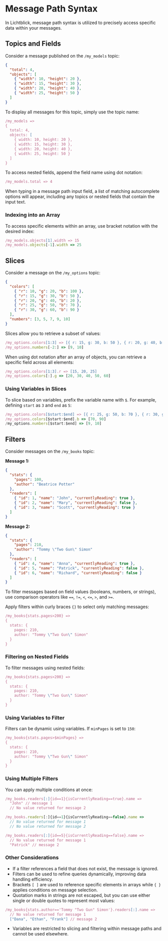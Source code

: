 # Message Path Syntax

In Lichtblick, message path syntax is utilized to precisely access specific data within your messages.

## Topics and Fields

Consider a message published on the `/my_models` topic:

```json
{
  "total": 4,
  "objects": [
    { "width": 10, "height": 20 },
    { "width": 15, "height": 30 },
    { "width": 20, "height": 40 },
    { "width": 25, "height": 50 }
  ]
}
```

To display all messages for this topic, simply use the topic name:

```javascript
/my_models =>
{
  total: 4,
  objects: [
    { width: 10, height: 20 },
    { width: 15, height: 30 },
    { width: 20, height: 40 },
    { width: 25, height: 50 }
  ]
}
```

To access nested fields, append the field name using dot notation:

```javascript
/my_models.total => 4
```

When typing in a message path input field, a list of matching autocomplete options will appear, including any topics or nested fields that contain the input text.

### Indexing into an Array

To access specific elements within an array, use bracket notation with the desired index:

```javascript
/my_models.objects[1].width => 15
/my_models.objects[-1].width => 25
```

## Slices

Consider a message on the `/my_options` topic:

```json
{
  "colors": [
    { "r": 10, "g": 20, "b": 100 },
    { "r": 15, "g": 30, "b": 50 },
    { "r": 20, "g": 40, "b": 20 },
    { "r": 25, "g": 50, "b": 70 },
    { "r": 30, "g": 60, "b": 90 }
  ],
  "numbers": [3, 5, 7, 9, 10]
}
```

Slices allow you to retrieve a subset of values:

```javascript
/my_options.colors[1:3] => [{ r: 15, g: 30, b: 50 }, { r: 20, g: 40, b: 20 }]
/my_options.numbers[-2:] => [9, 10]
```

When using dot notation after an array of objects, you can retrieve a specific field across all elements:

```javascript
/my_options.colors[1:3].r => [15, 20, 25]
/my_options.colors[:].g => [20, 30, 40, 50, 60]
```

### Using Variables in Slices

To slice based on variables, prefix the variable name with `$`. For example, defining `start` as `3` and `end` as `5`:

```javascript
/my_options.colors[$start:$end] => [{ r: 25, g: 50, b: 70 }, { r: 30, g: 60, b: 90 }]
/my_options.colors[$start:$end].b => [70, 90]
/my_options.numbers[$start:$end] => [9, 10]
```

## Filters

Consider messages on the `/my_books` topic:

**Message 1:**

```json
{
  "stats": {
    "pages": 100,
    "author": "Beatrice Potter"
  },
  "readers": [
    { "id": 1, "name": "John", "currentlyReading": true },
    { "id": 2, "name": "Mary", "currentlyReading": false },
    { "id": 3, "name": "Scott", "currentlyReading": true }
  ]
}
```

**Message 2:**

```json
{
  "stats": {
    "pages": 210,
    "author": "Tommy \"Two Gun\" Simon"
  },
  "readers": [
    { "id": 4, "name": "Anna", "currentlyReading": true },
    { "id": 5, "name": "Patrick", "currentlyReading": false },
    { "id": 6, "name": "Richard", "currentlyReading": false }
  ]
}
```

To filter messages based on field values (booleans, numbers, or strings), use comparison operators like `==`, `!=`, `<`, `<=`, `>`, and `>=`.

Apply filters within curly braces `{}` to select only matching messages:

```javascript
/my_books{stats.pages>200} =>
{
  stats: {
    pages: 210,
    author: "Tommy \"Two Gun\" Simon"
  }
}
```

### Filtering on Nested Fields

To filter messages using nested fields:

```javascript
/my_books{stats.pages>200} =>
{
  stats: {
    pages: 210,
    author: "Tommy \"Two Gun\" Simon"
  }
}
```

### Using Variables to Filter

Filters can be dynamic using variables. If `minPages` is set to `150`:

```javascript
/my_books{stats.pages>$minPages} =>
{
  stats: {
    pages: 210,
    author: "Tommy \"Two Gun\" Simon"
  }
}
```

### Using Multiple Filters

You can apply multiple conditions at once:

```javascript
/my_books.readers[:]{id==1}{isCurrentlyReading==true}.name =>
  "John" // message 1
  // No value returned for message 2

/my_books.readers[:]{id==1}{isCurrentlyReading==false}.name =>
  // No value returned for message 1
  // No value returned for message 2

/my_books.readers[:]{id==5}{isCurrentlyReading==false}.name =>
  // No value returned for message 1
  "Patrick" // message 2
```

### Other Considerations

- If a filter references a field that does not exist, the message is ignored.
- Filters can be used to refine queries dynamically, improving data handling efficiency.
- Brackets `[ ]` are used to reference specific elements in arrays while `{ }` applies conditions on message selection.
- Quotation marks in strings are not escaped, but you can use either single or double quotes to represent most values:

```javascript
/my_books{stats.author=='Tommy "Two Gun" Simon'}.readers[:].name =>
  // No value returned for message 1
  ["Dana", "Ethan", "Frank"] // message 2
```

- Variables are restricted to slicing and filtering within message paths and cannot be used elsewhere.

